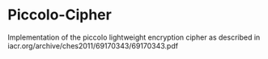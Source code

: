 # Piccolo-Cipher
Implementation of the piccolo lightweight encryption cipher as described in iacr.org/archive/ches2011/69170343/69170343.pdf


